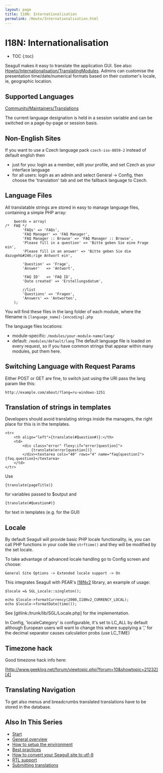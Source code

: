 ```yaml
---
layout: page
title: I18N: Internationalisation
permalink: /Howto/Internationalisation.html
---
```


<!-- Name: Howto/Internationalisation -->
<!-- Version: 17 -->
<!-- Last-Modified: 2009/03/04 10:52:18 -->
<!-- Author: demian -->
<!-- Status: Updated -->

# I18N: Internationalisation
* TOC
{:toc}

Seagull makes it easy to translate the application GUI. See also: [Howto/Internationalisation/TranslatingModules][1]. Admins can customise the presentation time/date/numerical formats based on their customer's locale, ie, geographic location.

## Supported Languages

[Community/Maintainers/Translations][2]

The current language designation is held in a session variable and can be switched on a page-by-page or session basis.

## Non-English Sites

If you want to use a Czech language pack `czech-iso-8859-2` instead of default english then

  *  just for you: login as a member, edit your profile, and set Czech as your interface language
  *  for all users: login as an admin and select General -\> Config, then choose the 'translation' tab and set the fallback language to Czech.

## Language Files
All translatable strings are stored in easy to manage language files, containing a simple PHP array:


	    $words = array(
	/*  FAQ */
	        'FAQs' => 'FAQs',
	        'FAQ Manager' => 'FAQ Manager',
	        'FAQ Manager :: Browse' => 'FAQ Manager :: Browse',
	        'Please fill in a question' => 'Bitte geben Sie eine Frage ein',
	        'Please fill in an answer' => 'Bitte geben Sie die dazugeh&#246;rige Antwort ein',
	
	        'Question' => 'Frage',
	        'Answer'   => 'Antwort',
	
	        'FAQ ID'   => 'FAQ ID',
	        'Date created' => 'Erstellungsdatum',
	
	        //list
	        'Questions' => 'Fragen',
	        'Answers' => 'Antworten',
	    );

You will find these files in the lang folder of each module, where the filename is `[language_name]-[encoding].php`

The language files locations:

  * module-specific: `/modules/your-module-name/lang/`
  * default: `/modules/default/lang`
The default language file is loaded on every request, so if you have common strings that appear within many modules, put them here.

## Switching Language with Request Params
Either POST or GET are fine, to switch just using the URI pass the lang param like this:


	http://example.com/about/?lang=ru-windows-1251

## Translation of strings in templates
Developers should avoid translating strings inside the managers, the right place for this is in the templates.

	<tr>
	    <th align="left">{translate(#Question#)}:</th>
	    <td>
	        <div class="error" flexy:if="error[question]">
	            {translate(error[question])}
	        </div><textarea cols="40" rows="4" name="faq[question]">{faq.question}</textarea>
	    </td>
	</tr>

Use 

	{translate(pageTitle)}

for variables passed to $output and


	{translate(#Question#)}

for text in templates (e.g. for the GUI)

## Locale
By default Seagull will provide basic PHP locale functionality, ie, you can call PHP functions in your code like `strftime()` and they will  be modified by the set locale.

To take advantage of advanced locale handling go to Config screen and choose:


	General Site Options -> Extended locale support -> On

This integrates Seagull with PEAR's [I18Nv2][3] library, an example of usage:


	$locale =& SGL_Locale::singleton();
	
	echo $locale->formatCurrency(2000,I18Nv2_CURRENCY_LOCAL);
	echo $locale->formatDate(time());

See [gitlink:/trunk/lib/SGL/Locale.php] for the implementation.

In Config, 'localeCategory' is configurable, it's set to LC\_ALL by default although European users will want to change this where supplying a ',' for the decimal separator causes calculation probs (use LC\_TIME)

## Timezone hack
Good timezone hack info here:

[http://www.geeklog.net/forum/viewtopic.php?forum=10&showtopic=21232][4]

## Translating Navigation
To get also menus and breadcrumbs translated translations have to be stored in the database.

## Also In This Series

 - [Start][5]
 - [General overview][6]
 - [How to setup the environment][7]
 - [Best practices][8]
 - [How to convert your Seagull site to utf-8][9]
 - [RTL support][10]
 - [Submitting translations][11]

[1]:	/Howto/Internationalisation/TranslatingModules.html
[2]:	/Community/Maintainers/Translations.html
[3]:	http://pear.php.net/package/I18Nv2/
[4]:	http://www.geeklog.net/forum/viewtopic.php?forum=10&showtopic=21232
[5]:	/Howto/Internationalisation.html
[6]:	/Howto/Internationalisation/General.html
[7]:	/Howto/Internationalisation/TechSetup.html
[8]:	/Howto/Internationalisation/TranslationBestPractices.html
[9]:	/Howto/Internationalisation/ConvertingSeagullSitesToUtf8.html
[10]:	/Howto/Internationalisation/HebrewAndRtlLanguages.html
[11]:	/Howto/Internationalisation/SubmittingTranslations.html